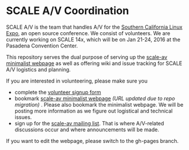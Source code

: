 SCALE A/V Coordination
======================

SCALE A/V is the team that handles A/V for the [Southern California Linux Expo](http://socallinuxexpo.org), an open source conference.  We consist of volunteers.  We are currently working on SCALE 14x, which will be on Jan 21-24, 2016 at the Pasadena Convention Center.

This repository serves the dual purpose of serving up the [scale-av minimalist webpage](http://socallinuxexpo.github.io/scale-av-web/) as well as offering wiki and issue tracking for SCALE A/V logistics and planning.  

If you are interested in volunteering, please make sure you 
 - complete the [volunteer signup form](http://goo.gl/forms/GS7MvGVRbL)
 - bookmark [scale-av minimalist webpage](http://socallinuxexpo.github.io/scale-av-web/) *(URL updated due to repo migration)* . Please also bookmark the minimalist webpage.  We will be posting more information as we figure out logistical and technical issues.
 - sign up for the [scale-av mailing list](https://lists.linuxfests.org/cgi-bin/mailman/listinfo/scale-av).  That is where A/V-related discussions occur and where announcements will be made.  
 
If you want to edit the webpage, please switch to the gh-pages branch.
